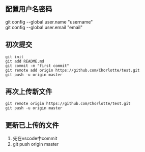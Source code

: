 ## 配置用户名密码

git config --global user.name  "username"  
git config --global user.email  "email"


## 初次提交

    git init
    git add README.md
    git commit -m "first commit"
    git remote add origin https://github.com/Chorlotte/test.git
    git push -u origin master
                
## 再次上传新文件

    git remote origin https://github.com/Chorlotte/test.git
    git push -u origin master

## 更新已上传的文件

1. 先在vscode中commit
1. git push origin master